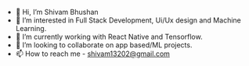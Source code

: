 - 👋 Hi, I’m Shivam Bhushan
- 👀 I’m interested in Full Stack Development, Ui/Ux design and Machine Learning.
- 🌱 I’m currently working with React Native and Tensorflow.
- 💞️ I’m looking to collaborate on app based/ML projects.
- 📫 How to reach me - shivam13202@gmail.com

<!---
shivam-bhushan/shivam-bhushan is a ✨ special ✨ repository because its `README.md` (this file) appears on your GitHub profile.
You can click the Preview link to take a look at your changes.
--->

